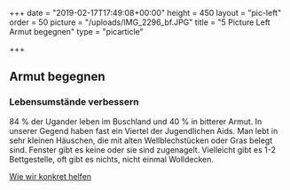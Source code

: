 +++
date = "2019-02-17T17:49:08+00:00"
height = 450
layout = "pic-left"
order = 50
picture = "/uploads/IMG_2296_bf.JPG"
title = "5 Picture Left Armut begegnen"
type = "picarticle"

+++
## **Armut begegnen**

### **Lebensumstände verbessern**

84 % der Ugander leben im Buschland und 40 % in bitterer Armut. In unserer Gegend haben fast ein Viertel der Jugendlichen Aids. Man lebt in sehr kleinen Häuschen, die mit alten Wellblechstücken oder Gras belegt sind. Fenster gibt es keine oder sie sind zugenagelt. Vielleicht gibt es 1-2 Bettgestelle, oft gibt es nichts, nicht einmal Wolldecken.

[Wie wir konkret helfen]()